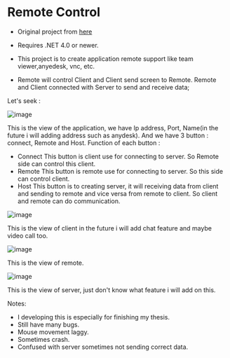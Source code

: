 # Remote Control



* Original project from [here](https://github.com/Bediveren/RemoteControllerCsharp)  
* Requires .NET 4.0 or newer.    

* This project is to create application remote support like team viewer,anyedesk, vnc, etc.
* Remote will control Client and Client send screen to Remote. Remote and Client connected with Server to send and receive data;


Let's seek :

![image](https://user-images.githubusercontent.com/40256508/181424272-374f16b9-b74f-49ed-86e6-f2c2b7bc44a2.png)

This is the view of the application, we have Ip address, Port, Name(in the future i will adding address such as anydesk). And we have 3 button : connect, Remote and Host. 
Function of each button :
* Connect
  This button is client use for connecting to server. So Remote side can control this client.
* Remote
  This button is remote use for connecting to server. So this side can control client.
* Host
  This button is to creating server, it will receiving data from client and sending to remote and vice versa from remote to client. So client and remote can do communication.
  
![image](https://user-images.githubusercontent.com/40256508/181425403-56014e0e-2bd1-46a4-b437-a2b7574d2e13.png)

This is the view of client in the future i will add chat feature and maybe video call too.

![image](https://user-images.githubusercontent.com/40256508/181425506-0e314ccc-437e-4954-b603-2b6ca6e722a7.png)

This is the view of remote.

![image](https://user-images.githubusercontent.com/40256508/181425595-4a086a29-dae3-4d11-b3df-c02ef877756a.png)

This is the view of server, just don't know what feature i will add on this.

Notes:  
- I developing this is especially for finishing my thesis. 
- Still have many bugs.
- Mouse movement laggy.
- Sometimes crash.
- Confused with server sometimes not sending correct data.
